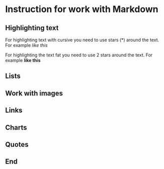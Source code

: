 # Instruction for work with Markdown

## Highlighting text

For highlighting text with cursive you need to use stars (*) around the text. For example *like this*

For highlighting the text fat you need to use 2 stars around the text. For example **like this**

## Lists

## Work with images

## Links

## Charts

## Quotes

## End